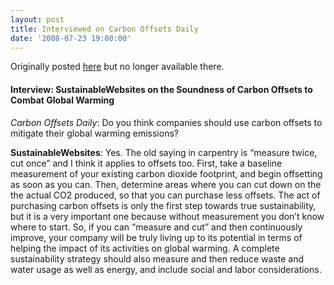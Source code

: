 ```yaml
---
layout: post
title: Interviewed on Carbon Offsets Daily
date: '2008-07-23 19:00:00'
---
```


Originally posted [here](http://www.carbonoffsetsdaily.com/2008/07/interview-sus-1.html) but no longer available there.

#### Interview: SustainableWebsites on the Soundness of Carbon Offsets to Combat Global Warming

*Carbon Offsets Daily*: Do you think companies should use carbon offsets to mitigate their global warming emissions?

**SustainableWebsites**: Yes. The old saying in carpentry is “measure twice, cut once” and I think it applies to offsets too. First, take a baseline measurement of your existing carbon dioxide footprint, and begin offsetting as soon as you can. Then, determine areas where you can cut down on the the actual CO2 produced, so that you can purchase less offsets. The act of purchasing carbon offsets is only the first step towards true sustainability, but it is a very important one because without measurement you don’t know where to start. So, if you can “measure and cut” and then continuously improve, your company will be truly living up to its potential in terms of helping the impact of its activities on global warming. A complete sustainability strategy should also measure and then reduce waste and water usage as well as energy, and include social and labor considerations.